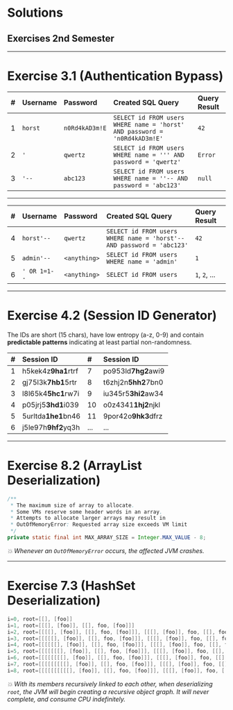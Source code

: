 <!-- $theme: gaia -->

<!-- $size: 16:9 -->

<!-- page_number: true -->

<!-- footer: Copyright (c) by Bjoern Kimminich | Licensed under CC-BY-SA 4.0 -->

# Solutions

## Exercises 2nd Semester

---

# Exercise 3.1 (Authentication Bypass)

| # | Username | Password       | Created SQL Query                                                         | Query Result |
|:--|:---------|:---------------|:--------------------------------------------------------------------------|:-------------|
| 1 | `horst`  | `n0Rd4kAD3m!E` | `SELECT id FROM users WHERE name = 'horst' AND password = 'n0Rd4kAD3m!E'` | `42`         |
| 2 | `'`      | `qwertz`       | `SELECT id FROM users WHERE name = ''' AND password = 'qwertz'`           | `Error`      |
| 3 | `'--`    | `abc123`       | `SELECT id FROM users WHERE name = ''-- AND password = 'abc123'`          | `null`       |

---

| # | Username     | Password     | Created SQL Query                                                     | Query Result  |
|:--|:-------------|:-------------|:----------------------------------------------------------------------|:--------------|
| 4 | `horst'--`   | `qwertz`     | `SELECT id FROM users WHERE name = 'horst'-- AND password = 'abc123'` | `42`          |
| 5 | `admin'--`   | `<anything>` | `SELECT id FROM users WHERE name = 'admin'`                           | `1`           |
| 6 | `' OR 1=1--` | `<anything>` | `SELECT id FROM users`                                                | `1`, `2`, ... |

---

<!-- *footer: -->

# Exercise 4.2 (Session ID Generator)

The IDs are short (15 chars), have low entropy (a-z, 0-9) and contain **predictable patterns** indicating at least partial non-randomness.

| # | Session ID          | #   | Session ID          |
|:--|:--------------------|:----|:--------------------|
| 1 | h5kek4z**9ha1**rtrf | 7   | po953ld**7hg2**awi9 |
| 2 | gj75l3k**7hb1**5rtr | 8   | t6zhj2n**5hh2**7bn0 |
| 3 | l8l65k4**5hc1**rw7i | 9   | iu345r5**3hi2**aw34 |
| 4 | p05jrj5**3hd1**i039 | 10  | o0z4341**1hj2**njkl |
| 5 | 5urltda**1he1**bn46 | 11  | 9por42o**9hk3**dfrz |
| 6 | j5le97h**9hf2**yq3h | ... | ...                 |

---

# Exercise 8.2 (ArrayList Deserialization)

```java
/**
 * The maximum size of array to allocate.
 * Some VMs reserve some header words in an array.
 * Attempts to allocate larger arrays may result in
 * OutOfMemoryError: Requested array size exceeds VM limit
 */
private static final int MAX_ARRAY_SIZE = Integer.MAX_VALUE - 8;
```

_:boom: Whenever an `OutOfMemoryError` occurs, the affected JVM crashes._

---

# Exercise 7.3 (HashSet Deserialization)

```java
i=0, root=[[], [foo]]
i=1, root=[[[], [foo]], [[], foo, [foo]]]
i=2, root=[[[[], [foo]], [[], foo, [foo]]], [[[], [foo]], foo, [[], foo, [foo]]]]
i=3, root=[[[[[], [foo]], [[], foo, [foo]]], [[[], [foo]], foo, [[], foo, [foo]]]], [[[[], [foo]], [[], foo, [foo]]], foo, [[[], [foo]], foo, [[], foo, [foo]]]]]
i=4, root=[[[[[[], [foo]], [[], foo, [foo]]], [[[], [foo]], foo, [[], foo, [foo]]]], [[[[], [foo]], [[], foo, [foo]]], foo, [[[], [foo]], foo, [[], foo, [foo]]]]], [[[[[], [foo]], [[], foo, [foo]]], [[[], [foo]], foo, [[], foo, [foo]]]], foo, [[[[], [foo]], [[], foo, [foo]]], foo, [[[], [foo]], foo, [[], foo, [foo]]]]]]
i=5, root=[[[[[[[], [foo]], [[], foo, [foo]]], [[[], [foo]], foo, [[], foo, [foo]]]], [[[[], [foo]], [[], foo, [foo]]], foo, [[[], [foo]], foo, [[], foo, [foo]]]]], [[[[[], [foo]], [[], foo, [foo]]], [[[], [foo]], foo, [[], foo, [foo]]]], foo, [[[[], [foo]], [[], foo, [foo]]], foo, [[[], [foo]], foo, [[], foo, [foo]]]]]], [[[[[[], [foo]], [[], foo, [foo]]], [[[], [foo]], foo, [[], foo, [foo]]]], [[[[], [foo]], [[], foo, [foo]]], foo, [[[], [foo]], foo, [[], foo, [foo]]]]], foo, [[[[[], [foo]], [[], foo, [foo]]], [[[], [foo]], foo, [[], foo, [foo]]]], foo, [[[[], [foo]], [[], foo, [foo]]], foo, [[[], [foo]], foo, [[], foo, [foo]]]]]]]
i=6, root=[[[[[[[[], [foo]], [[], foo, [foo]]], [[[], [foo]], foo, [[], foo, [foo]]]], [[[[], [foo]], [[], foo, [foo]]], foo, [[[], [foo]], foo, [[], foo, [foo]]]]], [[[[[], [foo]], [[], foo, [foo]]], [[[], [foo]], foo, [[], foo, [foo]]]], foo, [[[[], [foo]], [[], foo, [foo]]], foo, [[[], [foo]], foo, [[], foo, [foo]]]]]], [[[[[[], [foo]], [[], foo, [foo]]], [[[], [foo]], foo, [[], foo, [foo]]]], [[[[], [foo]], [[], foo, [foo]]], foo, [[[], [foo]], foo, [[], foo, [foo]]]]], foo, [[[[[], [foo]], [[], foo, [foo]]], [[[], [foo]], foo, [[], foo, [foo]]]], foo, [[[[], [foo]], [[], foo, [foo]]], foo, [[[], [foo]], foo, [[], foo, [foo]]]]]]], [[[[[[[], [foo]], [[], foo, [foo]]], [[[], [foo]], foo, [[], foo, [foo]]]], [[[[], [foo]], [[], foo, [foo]]], foo, [[[], [foo]], foo, [[], foo, [foo]]]]], [[[[[], [foo]], [[], foo, [foo]]], [[[], [foo]], foo, [[], foo, [foo]]]], foo, [[[[], [foo]], [[], foo, [foo]]], foo, [[[], [foo]], foo, [[], foo, [foo]]]]]], foo, [[[[[[], [foo]], [[], foo, [foo]]], [[[], [foo]], foo, [[], foo, [foo]]]], [[[[], [foo]], [[], foo, [foo]]], foo, [[[], [foo]], foo, [[], foo, [foo]]]]], foo, [[[[[], [foo]], [[], foo, [foo]]], [[[], [foo]], foo, [[], foo, [foo]]]], foo, [[[[], [foo]], [[], foo, [foo]]], foo, [[[], [foo]], foo, [[], foo, [foo]]]]]]]]
i=7, root=[[[[[[[[[], [foo]], [[], foo, [foo]]], [[[], [foo]], foo, [[], foo, [foo]]]], [[[[], [foo]], [[], foo, [foo]]], foo, [[[], [foo]], foo, [[], foo, [foo]]]]], [[[[[], [foo]], [[], foo, [foo]]], [[[], [foo]], foo, [[], foo, [foo]]]], foo, [[[[], [foo]], [[], foo, [foo]]], foo, [[[], [foo]], foo, [[], foo, [foo]]]]]], [[[[[[], [foo]], [[], foo, [foo]]], [[[], [foo]], foo, [[], foo, [foo]]]], [[[[], [foo]], [[], foo, [foo]]], foo, [[[], [foo]], foo, [[], foo, [foo]]]]], foo, [[[[[], [foo]], [[], foo, [foo]]], [[[], [foo]], foo, [[], foo, [foo]]]], foo, [[[[], [foo]], [[], foo, [foo]]], foo, [[[], [foo]], foo, [[], foo, [foo]]]]]]], [[[[[[[], [foo]], [[], foo, [foo]]], [[[], [foo]], foo, [[], foo, [foo]]]], [[[[], [foo]], [[], foo, [foo]]], foo, [[[], [foo]], foo, [[], foo, [foo]]]]], [[[[[], [foo]], [[], foo, [foo]]], [[[], [foo]], foo, [[], foo, [foo]]]], foo, [[[[], [foo]], [[], foo, [foo]]], foo, [[[], [foo]], foo, [[], foo, [foo]]]]]], foo, [[[[[[], [foo]], [[], foo, [foo]]], [[[], [foo]], foo, [[], foo, [foo]]]], [[[[], [foo]], [[], foo, [foo]]], foo, [[[], [foo]], foo, [[], foo, [foo]]]]], foo, [[[[[], [foo]], [[], foo, [foo]]], [[[], [foo]], foo, [[], foo, [foo]]]], foo, [[[[], [foo]], [[], foo, [foo]]], foo, [[[], [foo]], foo, [[], foo, [foo]]]]]]]], [[[[[[[[], [foo]], [[], foo, [foo]]], [[[], [foo]], foo, [[], foo, [foo]]]], [[[[], [foo]], [[], foo, [foo]]], foo, [[[], [foo]], foo, [[], foo, [foo]]]]], [[[[[], [foo]], [[], foo, [foo]]], [[[], [foo]], foo, [[], foo, [foo]]]], foo, [[[[], [foo]], [[], foo, [foo]]], foo, [[[], [foo]], foo, [[], foo, [foo]]]]]], [[[[[[], [foo]], [[], foo, [foo]]], [[[], [foo]], foo, [[], foo, [foo]]]], [[[[], [foo]], [[], foo, [foo]]], foo, [[[], [foo]], foo, [[], foo, [foo]]]]], foo, [[[[[], [foo]], [[], foo, [foo]]], [[[], [foo]], foo, [[], foo, [foo]]]], foo, [[[[], [foo]], [[], foo, [foo]]], foo, [[[], [foo]], foo, [[], foo, [foo]]]]]]], foo, [[[[[[[], [foo]], [[], foo, [foo]]], [[[], [foo]], foo, [[], foo, [foo]]]], [[[[], [foo]], [[], foo, [foo]]], foo, [[[], [foo]], foo, [[], foo, [foo]]]]], [[[[[], [foo]], [[], foo, [foo]]], [[[], [foo]], foo, [[], foo, [foo]]]], foo, [[[[], [foo]], [[], foo, [foo]]], foo, [[[], [foo]], foo, [[], foo, [foo]]]]]], foo, [[[[[[], [foo]], [[], foo, [foo]]], [[[], [foo]], foo, [[], foo, [foo]]]], [[[[], [foo]], [[], foo, [foo]]], foo, [[[], [foo]], foo, [[], foo, [foo]]]]], foo, [[[[[], [foo]], [[], foo, [foo]]], [[[], [foo]], foo, [[], foo, [foo]]]], foo, [[[[], [foo]], [[], foo, [foo]]], foo, [[[], [foo]], foo, [[], foo, [foo]]]]]]]]]
i=8, root=[[[[[[[[[[], [foo]], [[], foo, [foo]]], [[[], [foo]], foo, [[], foo, [foo]]]], [[[[], [foo]], [[], foo, [foo]]], foo, [[[], [foo]], foo, [[], foo, [foo]]]]], [[[[[], [foo]], [[], foo, [foo]]], [[[], [foo]], foo, [[], foo, [foo]]]], foo, [[[[], [foo]], [[], foo, [foo]]], foo, [[[], [foo]], foo, [[], foo, [foo]]]]]], [[[[[[], [foo]], [[], foo, [foo]]], [[[], [foo]], foo, [[], foo, [foo]]]], [[[[], [foo]], [[], foo, [foo]]], foo, [[[], [foo]], foo, [[], foo, [foo]]]]], foo, [[[[[], [foo]], [[], foo, [foo]]], [[[], [foo]], foo, [[], foo, [foo]]]], foo, [[[[], [foo]], [[], foo, [foo]]], foo, [[[], [foo]], foo, [[], foo, [foo]]]]]]], [[[[[[[], [foo]], [[], foo, [foo]]], [[[], [foo]], foo, [[], foo, [foo]]]], [[[[], [foo]], [[], foo, [foo]]], foo, [[[], [foo]], foo, [[], foo, [foo]]]]], [[[[[], [foo]], [[], foo, [foo]]], [[[], [foo]], foo, [[], foo, [foo]]]], foo, [[[[], [foo]], [[], foo, [foo]]], foo, [[[], [foo]], foo, [[], foo, [foo]]]]]], foo, [[[[[[], [foo]], [[], foo, [foo]]], [[[], [foo]], foo, [[], foo, [foo]]]], [[[[], [foo]], [[], foo, [foo]]], foo, [[[], [foo]], foo, [[], foo, [foo]]]]], foo, [[[[[], [foo]], [[], foo, [foo]]], [[[], [foo]], foo, [[], foo, [foo]]]], foo, [[[[], [foo]], [[], foo, [foo]]], foo, [[[], [foo]], foo, [[], foo, [foo]]]]]]]], [[[[[[[[], [foo]], [[], foo, [foo]]], [[[], [foo]], foo, [[], foo, [foo]]]], [[[[], [foo]], [[], foo, [foo]]], foo, [[[], [foo]], foo, [[], foo, [foo]]]]], [[[[[], [foo]], [[], foo, [foo]]], [[[], [foo]], foo, [[], foo, [foo]]]], foo, [[[[], [foo]], [[], foo, [foo]]], foo, [[[], [foo]], foo, [[], foo, [foo]]]]]], [[[[[[], [foo]], [[], foo, [foo]]], [[[], [foo]], foo, [[], foo, [foo]]]], [[[[], [foo]], [[], foo, [foo]]], foo, [[[], [foo]], foo, [[], foo, [foo]]]]], foo, [[[[[], [foo]], [[], foo, [foo]]], [[[], [foo]], foo, [[], foo, [foo]]]], foo, [[[[], [foo]], [[], foo, [foo]]], foo, [[[], [foo]], foo, [[], foo, [foo]]]]]]], foo, [[[[[[[], [foo]], [[], foo, [foo]]], [[[], [foo]], foo, [[], foo, [foo]]]], [[[[], [foo]], [[], foo, [foo]]], foo, [[[], [foo]], foo, [[], foo, [foo]]]]], [[[[[], [foo]], [[], foo, [foo]]], [[[], [foo]], foo, [[], foo, [foo]]]], foo, [[[[], [foo]], [[], foo, [foo]]], foo, [[[], [foo]], foo, [[], foo, [foo]]]]]], foo, [[[[[[], [foo]], [[], foo, [foo]]], [[[], [foo]], foo, [[], foo, [foo]]]], [[[[], [foo]], [[], foo, [foo]]], foo, [[[], [foo]], foo, [[], foo, [foo]]]]], foo, [[[[[], [foo]], [[], foo, [foo]]], [[[], [foo]], foo, [[], foo, [foo]]]], foo, [[[[], [foo]], [[], foo, [foo]]], foo, [[[], [foo]], foo, [[], foo, [foo]]]]]]]]], [[[[[[[[[], [foo]], [[], foo, [foo]]], [[[], [foo]], foo, [[], foo, [foo]]]], [[[[], [foo]], [[], foo, [foo]]], foo, [[[], [foo]], foo, [[], foo, [foo]]]]], [[[[[], [foo]], [[], foo, [foo]]], [[[], [foo]], foo, [[], foo, [foo]]]], foo, [[[[], [foo]], [[], foo, [foo]]], foo, [[[], [foo]], foo, [[], foo, [foo]]]]]], [[[[[[], [foo]], [[], foo, [foo]]], [[[], [foo]], foo, [[], foo, [foo]]]], [[[[], [foo]], [[], foo, [foo]]], foo, [[[], [foo]], foo, [[], foo, [foo]]]]], foo, [[[[[], [foo]], [[], foo, [foo]]], [[[], [foo]], foo, [[], foo, [foo]]]], foo, [[[[], [foo]], [[], foo, [foo]]], foo, [[[], [foo]], foo, [[], foo, [foo]]]]]]], [[[[[[[], [foo]], [[], foo, [foo]]], [[[], [foo]], foo, [[], foo, [foo]]]], [[[[], [foo]], [[], foo, [foo]]], foo, [[[], [foo]], foo, [[], foo, [foo]]]]], [[[[[], [foo]], [[], foo, [foo]]], [[[], [foo]], foo, [[], foo, [foo]]]], foo, [[[[], [foo]], [[], foo, [foo]]], foo, [[[], [foo]], foo, [[], foo, [foo]]]]]], foo, [[[[[[], [foo]], [[], foo, [foo]]], [[[], [foo]], foo, [[], foo, [foo]]]], [[[[], [foo]], [[], foo, [foo]]], foo, [[[], [foo]], foo, [[], foo, [foo]]]]], foo, [[[[[], [foo]], [[], foo, [foo]]], [[[], [foo]], foo, [[], foo, [foo]]]], foo, [[[[], [foo]], [[], foo, [foo]]], foo, [[[], [foo]], foo, [[], foo, [foo]]]]]]]], foo, [[[[[[[[], [foo]], [[], foo, [foo]]], [[[], [foo]], foo, [[], foo, [foo]]]], [[[[], [foo]], [[], foo, [foo]]], foo, [[[], [foo]], foo, [[], foo, [foo]]]]], [[[[[], [foo]], [[], foo, [foo]]], [[[], [foo]], foo, [[], foo, [foo]]]], foo, [[[[], [foo]], [[], foo, [foo]]], foo, [[[], [foo]], foo, [[], foo, [foo]]]]]], [[[[[[], [foo]], [[], foo, [foo]]], [[[], [foo]], foo, [[], foo, [foo]]]], [[[[], [foo]], [[], foo, [foo]]], foo, [[[], [foo]], foo, [[], foo, [foo]]]]], foo, [[[[[], [foo]], [[], foo, [foo]]], [[[], [foo]], foo, [[], foo, [foo]]]], foo, [[[[], [foo]], [[], foo, [foo]]], foo, [[[], [foo]], foo, [[], foo, [foo]]]]]]], foo, [[[[[[[], [foo]], [[], foo, [foo]]], [[[], [foo]], foo, [[], foo, [foo]]]], [[[[], [foo]], [[], foo, [foo]]], foo, [[[], [foo]], foo, [[], foo, [foo]]]]], [[[[[], [foo]], [[], foo, [foo]]], [[[], [foo]], foo, [[], foo, [foo]]]], foo, [[[[], [foo]], [[], foo, [foo]]], foo, [[[], [foo]], foo, [[], foo, [foo]]]]]], foo, [[[[[[], [foo]], [[], foo, [foo]]], [[[], [foo]], foo, [[], foo, [foo]]]], [[[[], [foo]], [[], foo, [foo]]], foo, [[[], [foo]], foo, [[], foo, [foo]]]]], foo, [[[[[], [foo]], [[], foo, [foo]]], [[[], [foo]], foo, [[], foo, [foo]]]], foo, [[[[], [foo]], [[], foo, [foo]]], foo, [[[], [foo]], foo, [[], foo, [foo]]]]]]]]]]
```

_:boom: With its members recursively linked to each other, when deserializing `root`, the JVM will begin creating a recursive object graph. It will never complete, and consume CPU indefinitely._
